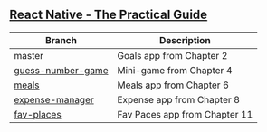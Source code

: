 ## [React Native - The Practical Guide](https://learning.oreilly.com/videos/react-native/9781789139747/)

| Branch                                                                              | Description                   |
| ----------------------------------------------------------------------------------- | ----------------------------- |
| master                                                                              | Goals app from Chapter 2      |
| [guess-number-game](https://github.com/Greatshock/rn-course/tree/guess-number-game) | Mini-game from Chapter 4      |
| [meals](https://github.com/Greatshock/rn-course/tree/meals)                         | Meals app from Chapter 6      |
| [expense-manager](https://github.com/Greatshock/rn-course/tree/expense-manager)     | Expense app from Chapter 8    |
| [fav-places](https://github.com/Greatshock/rn-course/tree/fav-places)               | Fav Paces app from Chapter 11 |
